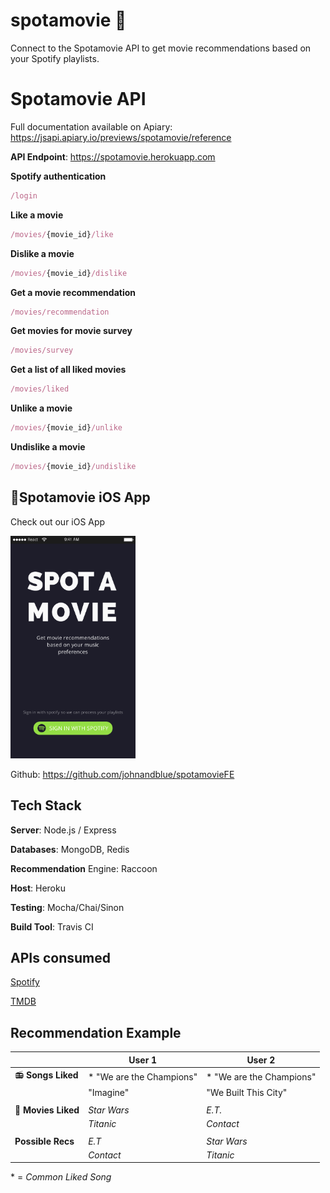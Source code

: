 # spotamovie :movie_camera:

Connect to the Spotamovie API to get movie recommendations based on your Spotify playlists.



# Spotamovie API

Full documentation available on Apiary: https://jsapi.apiary.io/previews/spotamovie/reference



**API Endpoint**: https://spotamovie.herokuapp.com



**Spotify authentication**

```javascript
/login
```



**Like a movie**

```javascript
/movies/{movie_id}/like
```



**Dislike a movie**

```javascript
/movies/{movie_id}/dislike
```



**Get a movie recommendation**

```javascript
/movies/recommendation
```



**Get movies for movie survey**

```javascript
/movies/survey
```



**Get a list of all liked movies**

```javascript
/movies/liked
```



**Unlike a movie**

```javascript
/movies/{movie_id}/unlike
```



**Undislike a movie**

```javascript
/movies/{movie_id}/undislike
```



## :iphone:Spotamovie iOS App

Check out our iOS App

<img src="./Landing.png" style="width:200px"/>



Github: https://github.com/johnandblue/spotamovieFE



## Tech Stack

**Server**: Node.js / Express

**Databases**: MongoDB, Redis

**Recommendation** Engine: Raccoon

**Host**: Heroku

**Testing**: Mocha/Chai/Sinon

**Build Tool**: Travis CI



## APIs consumed

[Spotify](https://developer.spotify.com/web-api/)

[TMDB](https://www.themoviedb.org/documentation/api)



## Recommendation Example

|                     | User 1                   | User 2                   |
| ------------------- | ------------------------ | ------------------------ |
| 📻 **Songs Liked**  | \* "We are the Champions" | \* "We are the Champions" |
|                     | "Imagine"                | "We Built This City"     |
|                     |                          |                          |
| 🎦 **Movies Liked** | *Star Wars*              | *E.T.*                   |
|                     | *Titanic*                | *Contact*                |
|                     |                          |                          |
| **Possible Recs**   | *E.T*                    | *Star Wars*              |
|                     | *Contact*                | *Titanic*                |

\* = *Common Liked Song*
